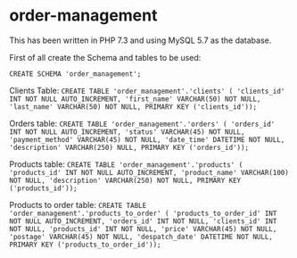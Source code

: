 # order-management

This has been written in PHP 7.3 and using MySQL 5.7 as the database.

First of all create the Schema and tables to be used: 

`CREATE SCHEMA 'order_management';`

Clients Table:
`CREATE TABLE 'order_management'.'clients' (
  'clients_id' INT NOT NULL AUTO_INCREMENT,
  'first_name' VARCHAR(50) NOT NULL,
  'last_name' VARCHAR(50) NOT NULL,
  PRIMARY KEY ('clients_id'));`

Orders table: 
`CREATE TABLE 'order_management'.'orders' (
  'orders_id' INT NOT NULL AUTO_INCREMENT,
  'status' VARCHAR(45) NOT NULL,
  'payment_method' VARCHAR(45) NOT NULL,
  'date_time' DATETIME NOT NULL,
  'description' VARCHAR(250) NULL,
  PRIMARY KEY ('orders_id'));`

Products table: 
`CREATE TABLE 'order_management'.'products' (
  'products_id' INT NOT NULL AUTO_INCREMENT,
  'product_name' VARCHAR(100) NOT NULL,
  'description' VARCHAR(250) NOT NULL,
  PRIMARY KEY ('products_id'));`
  
Products to order table:
`CREATE TABLE 'order_management'.'products_to_order' (
  'products_to_order_id' INT NOT NULL AUTO_INCREMENT,
  'orders_id' INT NOT NULL,
  'clients_id' INT NOT NULL,
  'products_id' INT NOT NULL,
  'price' VARCHAR(45) NOT NULL,
  'postage' VARCHAR(45) NOT NULL,
  'despatch_date' DATETIME NOT NULL,
  PRIMARY KEY ('products_to_order_id'));`
